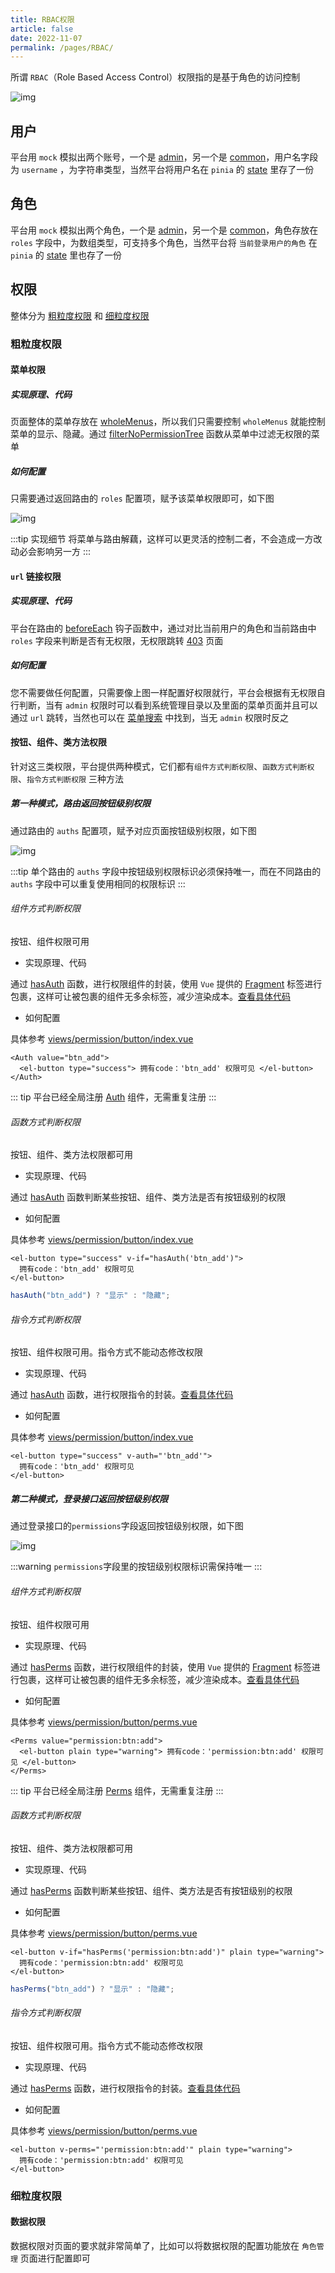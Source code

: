 ```yaml
---
title: RBAC权限
article: false
date: 2022-11-07
permalink: /pages/RBAC/
---
```


所谓 `RBAC`（Role Based Access Control）权限指的是基于角色的访问控制

![img](~@alias/img/watermarks/rbac.jpg)

## 用户

平台用 `mock` 模拟出两个账号，一个是 [admin](https://github.com/pure-admin/vue-pure-admin/blob/main/mock/login.ts#L14)，另一个是 [common](https://github.com/pure-admin/vue-pure-admin/blob/main/mock/login.ts#L30)，用户名字段为 `username` ，为字符串类型，当然平台将用户名在 `pinia` 的 [state](https://github.com/pure-admin/vue-pure-admin/blob/main/src/store/modules/user.ts#L24) 里存了一份

## 角色

平台用 `mock` 模拟出两个角色，一个是 [admin](https://github.com/pure-admin/vue-pure-admin/blob/main/mock/login.ts#L17)，另一个是 [common](https://github.com/pure-admin/vue-pure-admin/blob/main/mock/login.ts#L32)，角色存放在 `roles` 字段中，为数组类型，可支持多个角色，当然平台将 `当前登录用户的角色` 在 `pinia` 的 [state](https://github.com/pure-admin/vue-pure-admin/blob/main/src/store/modules/user.ts#L28) 里也存了一份

## 权限

整体分为 [粗粒度权限](#粗粒度权限) 和 [细粒度权限](#细粒度权限)

### 粗粒度权限

#### 菜单权限

##### 实现原理、代码

页面整体的菜单存放在 [wholeMenus](https://github.com/pure-admin/vue-pure-admin/blob/main/src/store/modules/permission.ts#L20)，所以我们只需要控制 `wholeMenus` 就能控制菜单的显示、隐藏。通过 [filterNoPermissionTree](https://github.com/pure-admin/vue-pure-admin/blob/main/src/router/utils.ts#L85) 函数从菜单中过滤无权限的菜单

##### 如何配置

只需要通过返回路由的 `roles` 配置项，赋予该菜单权限即可，如下图

![img](~@alias/img/rbac/roles.jpg)

:::tip 实现细节
将菜单与路由解藕，这样可以更灵活的控制二者，不会造成一方改动必会影响另一方
:::

#### `url` 链接权限

##### 实现原理、代码

平台在路由的 [beforeEach](https://github.com/pure-admin/vue-pure-admin/blob/main/src/router/index.ts#L114) 钩子函数中，通过对比当前用户的角色和当前路由中 `roles` 字段来判断是否有无权限，无权限跳转 [403](https://github.com/pure-admin/vue-pure-admin/blob/main/src/views/error/403.vue) 页面

##### 如何配置

您不需要做任何配置，只需要像上图一样配置好权限就行，平台会根据有无权限自行判断，当有 `admin` 权限时可以看到系统管理目录以及里面的菜单页面并且可以通过 `url` 跳转，当然也可以在 [菜单搜索](https://github.com/pure-admin/vue-pure-admin/tree/main/src/layout/components/lay-search) 中找到，当无 `admin` 权限时反之

<!-- <video width="320" height="240" controls>
  <source :src="$withBase('/video/url.mov')" type="video/mp4">
</video> -->

#### 按钮、组件、类方法权限

针对这三类权限，平台提供两种模式，它们都有`组件方式判断权限`、`函数方式判断权限`、`指令方式判断权限` 三种方法

##### 第一种模式，路由返回按钮级别权限

通过路由的 `auths` 配置项，赋予对应页面按钮级别权限，如下图

![img](~@alias/img/rbac/auths.jpg)

:::tip
单个路由的 `auths` 字段中按钮级别权限标识必须保持唯一，而在不同路由的 `auths` 字段中可以重复使用相同的权限标识
:::

###### 组件方式判断权限

按钮、组件权限可用

- 实现原理、代码

通过 [hasAuth](https://github.com/pure-admin/vue-pure-admin/blob/main/src/router/utils.ts#L361) 函数，进行权限组件的封装，使用 `Vue` 提供的 [Fragment](https://cn.vuejs.org/guide/extras/rendering-mechanism.html#patch-flags) 标签进行包裹，这样可让被包裹的组件无多余标签，减少渲染成本。[查看具体代码](https://github.com/pure-admin/vue-pure-admin/blob/main/src/components/ReAuth/src/auth.tsx)

- 如何配置

具体参考 [views/permission/button/index.vue](https://github.com/pure-admin/vue-pure-admin/blob/main/src/views/permission/button/index.vue#L25-L46)

```Vue
<Auth value="btn_add">
  <el-button type="success"> 拥有code：'btn_add' 权限可见 </el-button>
</Auth>
```

::: tip
平台已经全局注册 [Auth](https://github.com/pure-admin/vue-pure-admin/blob/main/src/main.ts#L48) 组件，无需重复注册
:::

###### 函数方式判断权限

按钮、组件、类方法权限都可用

- 实现原理、代码

通过 [hasAuth](https://github.com/pure-admin/vue-pure-admin/blob/main/src/router/utils.ts#L361) 函数判断某些按钮、组件、类方法是否有按钮级别的权限

- 如何配置

具体参考 [views/permission/button/index.vue](https://github.com/pure-admin/vue-pure-admin/blob/main/src/views/permission/button/index.vue#L55-L74)

```Vue
<el-button type="success" v-if="hasAuth('btn_add')">
  拥有code：'btn_add' 权限可见
</el-button>
```

```ts
hasAuth("btn_add") ? "显示" : "隐藏";
```

###### 指令方式判断权限

按钮、组件权限可用。指令方式不能动态修改权限

- 实现原理、代码

通过 [hasAuth](https://github.com/pure-admin/vue-pure-admin/blob/main/src/router/utils.ts#L361) 函数，进行权限指令的封装。[查看具体代码](https://github.com/pure-admin/vue-pure-admin/blob/main/src/directives/auth/index.ts)

- 如何配置

具体参考 [views/permission/button/index.vue](https://github.com/pure-admin/vue-pure-admin/blob/main/src/views/permission/button/index.vue#L85-L102)

```Vue
<el-button type="success" v-auth="'btn_add'">
  拥有code：'btn_add' 权限可见
</el-button>
```

##### 第二种模式，登录接口返回按钮级别权限

通过登录接口的`permissions`字段返回按钮级别权限，如下图

![img](~@alias/img/rbac/permissions.jpg)

:::warning
`permissions`字段里的按钮级别权限标识需保持唯一
:::

###### 组件方式判断权限

按钮、组件权限可用

- 实现原理、代码

通过 [hasPerms](https://github.com/pure-admin/vue-pure-admin/blob/main/src/utils/auth.ts#L131) 函数，进行权限组件的封装，使用 `Vue` 提供的 [Fragment](https://cn.vuejs.org/guide/extras/rendering-mechanism.html#patch-flags) 标签进行包裹，这样可让被包裹的组件无多余标签，减少渲染成本。[查看具体代码](https://github.com/pure-admin/vue-pure-admin/blob/main/src/components/RePerms/src/perms.tsx)

- 如何配置

具体参考 [views/permission/button/perms.vue](https://github.com/pure-admin/vue-pure-admin/blob/main/src/views/permission/button/perms.vue#L31-L52)

```Vue
<Perms value="permission:btn:add">
  <el-button plain type="warning"> 拥有code：'permission:btn:add' 权限可见 </el-button>
</Perms>
```

::: tip
平台已经全局注册 [Perms](https://github.com/pure-admin/vue-pure-admin/blob/main/src/main.ts#L49) 组件，无需重复注册
:::

###### 函数方式判断权限

按钮、组件、类方法权限都可用

- 实现原理、代码

通过 [hasPerms](https://github.com/pure-admin/vue-pure-admin/blob/main/src/utils/auth.ts#L131) 函数判断某些按钮、组件、类方法是否有按钮级别的权限

- 如何配置

具体参考 [views/permission/button/perms.vue](https://github.com/pure-admin/vue-pure-admin/blob/main/src/views/permission/button/perms.vue#L61-L84)

```Vue
<el-button v-if="hasPerms('permission:btn:add')" plain type="warning">
  拥有code：'permission:btn:add' 权限可见
</el-button>
```

```ts
hasPerms("btn_add") ? "显示" : "隐藏";
```

###### 指令方式判断权限

按钮、组件权限可用。指令方式不能动态修改权限

- 实现原理、代码

通过 [hasPerms](https://github.com/pure-admin/vue-pure-admin/blob/main/src/utils/auth.ts#L131) 函数，进行权限指令的封装。[查看具体代码](https://github.com/pure-admin/vue-pure-admin/blob/main/src/directives/perms/index.ts)

- 如何配置

具体参考 [views/permission/button/perms.vue](https://github.com/pure-admin/vue-pure-admin/blob/main/src/views/permission/button/perms.vue#L95-L112)

```Vue
<el-button v-perms="'permission:btn:add'" plain type="warning">
  拥有code：'permission:btn:add' 权限可见
</el-button>
```

### 细粒度权限

#### 数据权限

数据权限对页面的要求就非常简单了，比如可以将数据权限的配置功能放在 `角色管理` 页面进行配置即可
